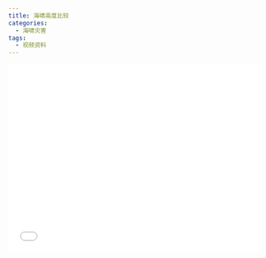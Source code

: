 ```yaml
---
title: 海啸高度比较
categories:
  - 海啸灾害
tags:
  - 视频资料
---
```


<div style="position:relative; padding-bottom:75%; width:100%; height:0">
    <iframe src="//player.bilibili.com/player.html?aid=88586035&bvid=BV197411V7sj&cid=151326916&page=1" scrolling="no" border="0" frameborder="no" framespacing="0" allowfullscreen="true" style="position:absolute; height: 100%; width: 100%;"></iframe>
</div>